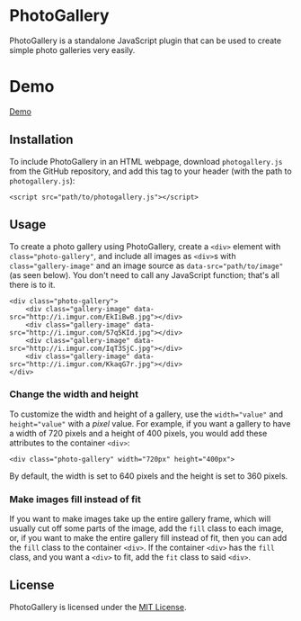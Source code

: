 # PhotoGallery
PhotoGallery is a standalone JavaScript plugin that can be used to create simple photo galleries very easily.
# Demo
[Demo](http://qvcool.com/photogallery/)
## Installation
To include PhotoGallery in an HTML webpage, download `photogallery.js` from the GitHub repository, and add this tag to your header (with the path to `photogallery.js`):

    <script src="path/to/photogallery.js"></script>
## Usage
To create a photo gallery using PhotoGallery, create a `<div>` element with `class="photo-gallery"`, and include all images as `<div>`s with `class="gallery-image"` and an image source as `data-src="path/to/image"` (as seen below). You don't need to call any JavaScript function; that's all there is to it.

    <div class="photo-gallery">
		<div class="gallery-image" data-src="http://i.imgur.com/EkIiBwB.jpg"></div>
		<div class="gallery-image" data-src="http://i.imgur.com/57q5KId.jpg"></div>
		<div class="gallery-image" data-src="http://i.imgur.com/IqT3SjC.jpg"></div>
		<div class="gallery-image" data-src="http://i.imgur.com/KkaqG7r.jpg"></div>
    </div>
### Change the width and height
To customize the width and height of a gallery, use the `width="value"` and `height="value"` with a *pixel* value. For example, if you want a gallery to have a width of 720 pixels and a height of 400 pixels, you would add these attributes to the container `<div>`:

    <div class="photo-gallery" width="720px" height="400px">
By default, the width is set to 640 pixels and the height is set to 360 pixels.
### Make images fill instead of fit
If you want to make images take up the entire gallery frame, which will usually cut off some parts of the image, add the `fill` class to each image, or, if you want to make the entire gallery fill instead of fit, then you can add the `fill` class to the container `<div>`. If the container `<div>` has the `fill` class, and you want a `<div>` to fit, add the `fit` class to said `<div>`.

## License
PhotoGallery is licensed under the [MIT License](https://github.com/Qvcool/PhotoGallery/blob/master/LICENSE).
